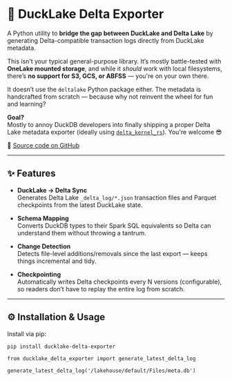 # 🦆 DuckLake Delta Exporter

A Python utility to **bridge the gap between DuckLake and Delta Lake** by generating Delta-compatible transaction logs directly from DuckLake metadata.

This isn’t your typical general-purpose library. It’s mostly battle-tested with **OneLake mounted storage**, and while it *should* work with local filesystems, there’s **no support for S3, GCS, or ABFSS** — you're on your own there.

It doesn’t use the `deltalake` Python package either. The metadata is handcrafted from scratch — because why not reinvent the wheel for fun and learning?

**Goal?**  
Mostly to annoy DuckDB developers into finally shipping a proper Delta Lake metadata exporter (ideally using [`delta_kernel_rs`](https://github.com/delta-io/delta-kernel)). You're welcome 😎

🔗 [Source code on GitHub](https://github.com/djouallah/ducklake_delta_exporter)

---

## ✨ Features

- **DuckLake → Delta Sync**  
  Generates Delta Lake `_delta_log/*.json` transaction files and Parquet checkpoints from the latest DuckLake state.

- **Schema Mapping**  
  Converts DuckDB types to their Spark SQL equivalents so Delta can understand them without throwing a tantrum.

- **Change Detection**  
  Detects file-level additions/removals since the last export — keeps things incremental and tidy.

- **Checkpointing**  
  Automatically writes Delta checkpoints every N versions (configurable), so readers don’t have to replay the entire log from scratch.

---

## ⚙️ Installation & Usage

Install via pip:

```bash
pip install ducklake-delta-exporter
```

```
from ducklake_delta_exporter import generate_latest_delta_log

generate_latest_delta_log('/lakehouse/default/Files/meta.db')
```
